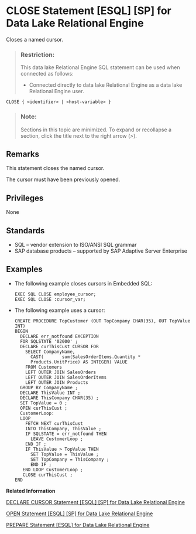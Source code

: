 <!-- loioa6157e8484f210158041be34e1bf281e -->

# CLOSE Statement \[ESQL\] \[SP\] for Data Lake Relational Engine

Closes a named cursor.



> ### Restriction:  
> This data lake Relational Engine SQL statement can be used when connected as follows:
> 
> -   Connected directly to data lake Relational Engine as a data lake Relational Engine user.



```
CLOSE { <identifier> | <host-variable> }
```



> ### Note:  
> Sections in this topic are minimized. To expand or recollapse a section, click the title next to the right arrow \(*\>*\).



<a name="loioa6157e8484f210158041be34e1bf281e__section_i3v_4j1_ccb"/>

## Remarks

This statement closes the named cursor.

The cursor must have been previously opened.



<a name="loioa6157e8484f210158041be34e1bf281e__IQ_Permissions"/>

## Privileges

None



<a name="loioa6157e8484f210158041be34e1bf281e__IQ_Standards"/>

## Standards

-   SQL – vendor extension to ISO/ANSI SQL grammar
-   SAP database products – supported by SAP Adaptive Server Enterprise



<a name="loioa6157e8484f210158041be34e1bf281e__IQ_Examples"/>

## Examples

-   The following example closes cursors in Embedded SQL:

    ```
    EXEC SQL CLOSE employee_cursor;
    EXEC SQL CLOSE :cursor_var;
    ```

-   The following example uses a cursor:

    ```
    CREATE PROCEDURE TopCustomer (OUT TopCompany CHAR(35), OUT TopValue INT)
    BEGIN
      DECLARE err_notfound EXCEPTION
      FOR SQLSTATE '02000' ;
      DECLARE curThisCust CURSOR FOR
        SELECT CompanyName, 
          CAST( 	  sum(SalesOrderItems.Quantity *
          Products.UnitPrice) AS INTEGER) VALUE
        FROM Customers
        LEFT OUTER JOIN SalesOrders
        LEFT OUTER JOIN SalesOrderItems
        LEFT OUTER JOIN Products
      GROUP BY CompanyName ;
      DECLARE ThisValue INT ;
      DECLARE ThisCompany CHAR(35) ;
      SET TopValue = 0 ;
      OPEN curThisCust ;
      CustomerLoop:
      LOOP
        FETCH NEXT curThisCust
        INTO ThisCompany, ThisValue ;
        IF SQLSTATE = err_notfound THEN
          LEAVE CustomerLoop ;
        END IF ;
        IF ThisValue > TopValue THEN
          SET TopValue = ThisValue ;
          SET TopCompany = ThisCompany ;
          END IF ;
       END LOOP CustomerLoop ;
       CLOSE curThisCust ;
    END
    ```


**Related Information**  


[DECLARE CURSOR Statement \[ESQL\] \[SP\] for Data Lake Relational Engine](declare-cursor-statement-esql-sp-for-data-lake-relational-engine-a61ac0b.md "Declares a cursor. Cursors are the primary means for manipulating the results of queries.")

[OPEN Statement \[ESQL\] \[SP\] for Data Lake Relational Engine](open-statement-esql-sp-for-data-lake-relational-engine-a6215ad.md "Opens a previously declared cursor to access information from the database.")

[PREPARE Statement \[ESQL\] for Data Lake Relational Engine](prepare-statement-esql-for-data-lake-relational-engine-a621eea.md "Prepares a statement to be executed later or used for a cursor.")

